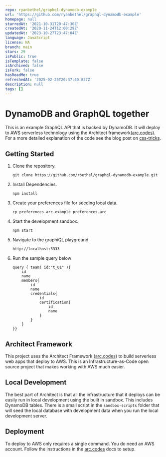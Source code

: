 ```yaml
---
repo: ryanbethel/graphql-dynamodb-example
url: 'https://github.com/ryanbethel/graphql-dynamodb-example'
homepage: null
starredAt: '2021-10-31T20:47:30Z'
createdAt: '2020-11-24T12:00:29Z'
updatedAt: '2023-10-27T23:47:04Z'
language: JavaScript
license: NA
branch: main
stars: 29
isPublic: true
isTemplate: false
isArchived: false
isFork: false
hasReadMe: true
refreshedAt: '2025-02-25T20:37:40.827Z'
description: null
tags: []
---
```


# DynamoDB and GraphQL together

This is an example GraphQL API that is backed by DynamoDB. It will deploy to AWS serverless technology using the Architect framework([arc.codes](arc.codes)). For a more detailed explanation of the code see the blog post on [css-tricks](https://css-tricks.com/how-to-make-graphql-and-dynamodb-play-nicely-together/).

## Getting Started

1. Clone the repository.
    ```
    git clone https://github.com/rbethel/graphql-dynamodb-example.git
    ```
2. Install Dependencies.
    ```
    npm install
    ```
3. Create your preferences file for seeding local data.
    ```
    cp preferences.arc.example preferences.arc
    ```
4. Start the development sandbox.
    ```
    npm start
    ```
5. Navigate to the graphiQL playground
    ```
    http://localhost:3333
    ```
6. Run the sample query below
    ```
    query { team( id:"t_01" ){
        id
        name
        members{
            id
            name
            credentials{
                id
                certification{
                    id
                    name
                }
            }
        }
    }}
    ```

## Architect Framework

This project uses the Architect Framework ([arc.codes](arc.codes)) to build serverless web apps that deploy to AWS. This is an Infrastructure-as-Code open source project that makes working with AWS much easier.

## Local Development

The best part of Architect is that all the infrastructure that it deploys can be easily run in local development using the built in sandbox. This includes DynamoDB tables. There is a small script in the `sandbox-scripts` folder that will seed the local database with development data when you run the local development server.

## Deployment

To deploy to AWS only requires a single command. You do need an AWS account. Follow the instructions in the [arc.codes](arc.codes) docs to setup.
